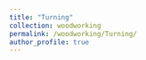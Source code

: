 ```yaml
---
title: "Turning"
collection: woodworking
permalink: /woodworking/Turning/
author_profile: true
---
```

